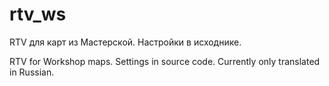 # rtv_ws
RTV для карт из Мастерской. Настройки в исходнике.

RTV for Workshop maps. Settings in source code. Currently only translated in Russian.
